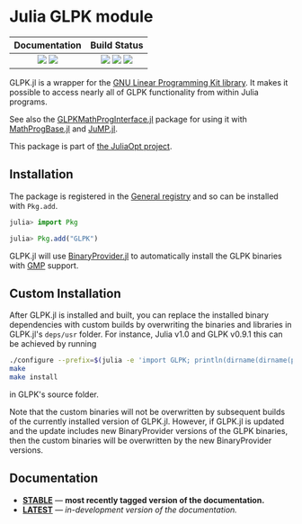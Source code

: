 Julia GLPK module
=================


| **Documentation**                                                               | **Build Status**                                                                                    |
|:-------------------------------------------------------------------------------:|:---------------------------------------------------------------------------------------------------:|
| [![][docs-stable-img]][docs-stable-url] [![][docs-latest-img]][docs-latest-url] | [![][travis-img]][travis-url] [![][appveyor-img]][appveyor-url] [![][coveralls-img]][coveralls-url] |


GLPK.jl is a wrapper for the [GNU Linear Programming Kit library](http://www.gnu.org/software/glpk).
It makes it possible to access nearly all of GLPK functionality from within Julia programs.

See also the [GLPKMathProgInterface.jl](https://github.com/JuliaOpt/GLPKMathProgInterface.jl) package for using it with
[MathProgBase.jl](https://github.com/JuliaOpt/MathProgBase.jl) and [JuMP.jl](https://github.com/JuliaOpt/JuMP.jl).

This package is part of [the JuliaOpt project](http://www.juliaopt.org/).

## Installation

The package is registered in the [General registry](https://github.com/JuliaRegistries/General/) and so can be installed with `Pkg.add`.

```julia
julia> import Pkg

julia> Pkg.add("GLPK")
```

GLPK.jl will use [BinaryProvider.jl](https://github.com/JuliaPackaging/BinaryProvider.jl) to automatically install the GLPK binaries with [GMP](https://gmplib.org) support.

## Custom Installation

After GLPK.jl is installed and built, you can replace the installed binary dependencies with custom builds by overwriting the binaries and libraries in GLPK.jl's `deps/usr` folder. For instance, Julia v1.0 and GLPK v0.9.1 this can be achieved by running
```bash
./configure --prefix=$(julia -e 'import GLPK; println(dirname(dirname(pathof(GLPK))))')/deps/usr
make
make install
```
in GLPK's source folder.

Note that the custom binaries will not be overwritten by subsequent builds of the currently installed version of GLPK.jl. However, if GLPK.jl is updated and the update includes new BinaryProvider versions of the GLPK binaries, then the custom binaries will be overwritten by the new BinaryProvider versions.

## Documentation

- [**STABLE**][docs-stable-url] &mdash; **most recently tagged version of the documentation.**
- [**LATEST**][docs-latest-url] &mdash; *in-development version of the documentation.*

[docs-latest-img]: https://img.shields.io/badge/docs-latest-blue.svg
[docs-latest-url]: https://gplkjl.readthedocs.org/en/latest/glpk.html

[docs-stable-img]: https://img.shields.io/badge/docs-stable-blue.svg
[docs-stable-url]: https://gplkjl.readthedocs.org/en/stable/glpk.html

[travis-img]: https://api.travis-ci.org/JuliaOpt/GLPK.jl.svg?branch=master
[travis-url]: https://travis-ci.org/JuliaOpt/GLPK.jl

[appveyor-img]: https://ci.appveyor.com/api/projects/status/4t5e2dir3gp7fb6h?svg=true
[appveyor-url]: https://ci.appveyor.com/project/JuliaOpt/glpk-jl

[coveralls-img]: https://img.shields.io/coveralls/JuliaOpt/GLPK.jl.svg
[coveralls-url]: https://coveralls.io/r/JuliaOpt/GLPK.jl

[pkg-0.6-img]: http://pkg.julialang.org/badges/GLPK_0.6.svg
[pkg-0.6-url]: http://pkg.julialang.org/?pkg=GLPK
[pkg-0.7-img]: http://pkg.julialang.org/badges/GLPK_0.7.svg
[pkg-0.7-url]: http://pkg.julialang.org/?pkg=GLPK
